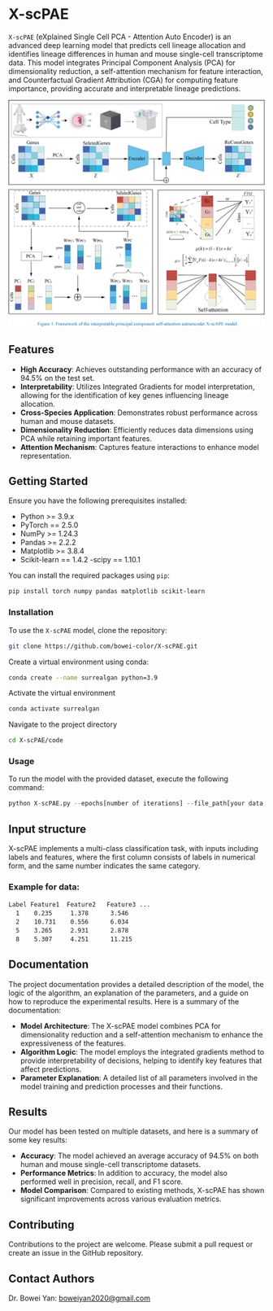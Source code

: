# X-scPAE

`X-scPAE` (eXplained Single Cell PCA - Attention Auto Encoder) is an advanced deep learning model that predicts cell lineage allocation and identifies lineage differences in human and mouse single-cell transcriptome data. 
This model integrates Principal Component Analysis (PCA) for dimensionality reduction, a self-attention mechanism for feature interaction, and Counterfactual Gradient Attribution (CGA) for computing feature importance, providing accurate and interpretable lineage predictions.

![Fig1 Image](Fig1.png "Figure 1: Description of the image")

## Features

- **High Accuracy**: Achieves outstanding performance with an accuracy of 94.5% on the test set.
- **Interpretability**: Utilizes Integrated Gradients for model interpretation, allowing for the identification of key genes influencing lineage allocation.
- **Cross-Species Application**: Demonstrates robust performance across human and mouse datasets.
- **Dimensionality Reduction**: Efficiently reduces data dimensions using PCA while retaining important features.
- **Attention Mechanism**: Captures feature interactions to enhance model representation.

## Getting Started

Ensure you have the following prerequisites installed:
- Python >= 3.9.x
- PyTorch == 2.5.0 
- NumPy >= 1.24.3
- Pandas >= 2.2.2
- Matplotlib >= 3.8.4
- Scikit-learn == 1.4.2
-scipy == 1.10.1

You can install the required packages using `pip`:

```bash
pip install torch numpy pandas matplotlib scikit-learn
```

### Installation

To use the `X-scPAE` model, clone the repository:

```bash
git clone https://github.com/bowei-color/X-scPAE.git
```

Create a virtual environment using conda:

```bash
conda create --name surrealgan python=3.9
```

Activate the virtual environment

```bash
conda activate surrealgan
```

Navigate to the project directory

```bash
cd X-scPAE/code
```

### Usage

To run the model with the provided dataset, execute the following command:

```python
python X-scPAE.py --epochs[number of iterations] --file_path[your data file path]
```

## Input structure

X-scPAE implements a multi-class classification task, with inputs including labels and features, where the first column consists of labels in numerical form, and the same number indicates the same category.

### Example for data:

```bash
Label Feature1  Feature2   Feature3 ...
  1    0.235     1.378      3.546
  2    10.731    0.556      6.034
  5    3.265     2.931      2.878
  8    5.307     4.251      11.215
```


## Documentation
The project documentation provides a detailed description of the model, the logic of the algorithm, an explanation of the parameters, and a guide on how to reproduce the experimental results. Here is a summary of the documentation:

- **Model Architecture**: The X-scPAE model combines PCA for dimensionality reduction and a self-attention mechanism to enhance the expressiveness of the features.
- **Algorithm Logic**: The model employs the integrated gradients method to provide interpretability of decisions, helping to identify key features that affect predictions.
- **Parameter Explanation**: A detailed list of all parameters involved in the model training and prediction processes and their functions.

## Results
Our model has been tested on multiple datasets, and here is a summary of some key results:

- **Accuracy**: The model achieved an average accuracy of 94.5% on both human and mouse single-cell transcriptome datasets.
- **Performance Metrics**: In addition to accuracy, the model also performed well in precision, recall, and F1 score.
- **Model Comparison**: Compared to existing methods, X-scPAE has shown significant improvements across various evaluation metrics.

## Contributing

Contributions to the project are welcome. Please submit a pull request or create an issue in the GitHub repository.

## Contact Authors

Dr. Bowei Yan: boweiyan2020@gmail.com
